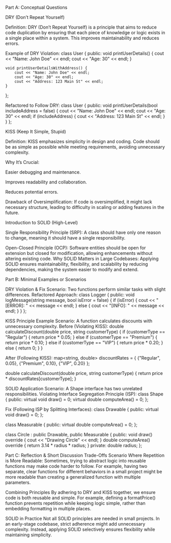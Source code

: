 Part A: Conceptual Questions

DRY (Don’t Repeat Yourself)

Definition:
DRY (Don’t Repeat Yourself) is a principle that aims to reduce code duplication by ensuring that each piece of knowledge or logic exists in a single place within a system. This improves maintainability and reduces errors.

Example of DRY Violation:
class User {
public:
    void printUserDetails() {
        cout << "Name: John Doe" << endl;
        cout << "Age: 30" << endl;
    }
    
    void printUserDetailsWithAddress() {
        cout << "Name: John Doe" << endl;
        cout << "Age: 30" << endl;
        cout << "Address: 123 Main St" << endl;
    }
};

Refactored to Follow DRY:
class User {
public:
    void printUserDetails(bool includeAddress = false) {
        cout << "Name: John Doe" << endl;
        cout << "Age: 30" << endl;
        if (includeAddress) {
            cout << "Address: 123 Main St" << endl;
        }
    }
};

KISS (Keep It Simple, Stupid)

Definition:
KISS emphasizes simplicity in design and coding. Code should be as simple as possible while meeting requirements, avoiding unnecessary complexity.

Why It’s Crucial:

Easier debugging and maintenance.

Improves readability and collaboration.

Reduces potential errors.

Drawback of Oversimplification:
If code is oversimplified, it might lack necessary structure, leading to difficulty in scaling or adding features in the future.

Introduction to SOLID (High-Level)

Single Responsibility Principle (SRP): A class should have only one reason to change, meaning it should have a single responsibility.

Open-Closed Principle (OCP): Software entities should be open for extension but closed for modification, allowing enhancements without altering existing code.
Why SOLID Matters in Large Codebases:
Applying SOLID ensures maintainability, flexibility, and scalability by reducing dependencies, making the system easier to modify and extend.

Part B: Minimal Examples or Scenarios

DRY Violation & Fix
Scenario:
Two functions perform similar tasks with slight differences.
Refactored Approach:
class Logger {
public:
    void logMessage(string message, bool isError = false) {
        if (isError) {
            cout << "[ERROR]: " << message << endl;
        } else {
            cout << "[INFO]: " << message << endl;
        }
    }
};

KISS Principle Example
Scenario:
A function calculates discounts with unnecessary complexity.
Before (Violating KISS):
double calculateDiscount(double price, string customerType) {
    if (customerType == "Regular") {
        return price * 0.05;
    } else if (customerType == "Premium") {
        return price * 0.10;
    } else if (customerType == "VIP") {
        return price * 0.20;
    } else {
        return 0;
    }
}

After (Following KISS):
map<string, double> discountRates = { {"Regular", 0.05}, {"Premium", 0.10}, {"VIP", 0.20} };

double calculateDiscount(double price, string customerType) {
    return price * discountRates[customerType];
}

SOLID Application
Scenario:
A Shape interface has two unrelated responsibilities.
Violating Interface Segregation Principle (ISP):
class Shape {
public:
    virtual void draw() = 0;
    virtual double computeArea() = 0;
};

Fix (Following ISP by Splitting Interfaces):
class Drawable {
public:
    virtual void draw() = 0;
};

class Measurable {
public:
    virtual double computeArea() = 0;
};

class Circle : public Drawable, public Measurable {
public:
    void draw() override {
        cout << "Drawing Circle" << endl;
    }
    double computeArea() override {
        return 3.14 * radius * radius;
    }
private:
    double radius;
};

Part C: Reflection & Short Discussion
Trade-Offs
Scenario Where Repetition is More Readable:
Sometimes, trying to abstract logic into reusable functions may make code harder to follow. For example, having two separate, 
clear functions for different behaviors in a small project might be more readable than creating a generalized function with multiple parameters.

Combining Principles
By adhering to DRY and KISS together, we ensure code is both reusable and simple. For example, defining a formatPrice() 
function prevents repetition while keeping logic simple, rather than embedding formatting in multiple places.

SOLID in Practice
Not all SOLID principles are needed in small projects. In an early-stage codebase, strict adherence might add unnecessary complexity. 
Instead, applying SOLID selectively ensures flexibility while maintaining simplicity.
